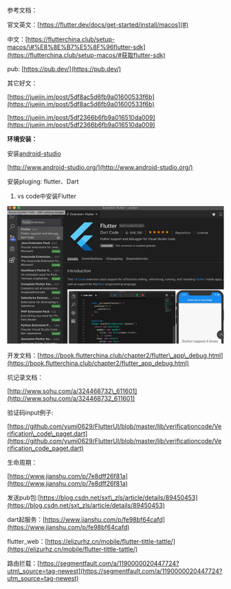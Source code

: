 参考文档：

官文英文：[https://flutter.dev/docs/get-started/install/macos](#)

中文：[https://flutterchina.club/setup-macos/\#%E8%8E%B7%E5%8F%96flutter-sdk](https://flutterchina.club/setup-macos/#获取flutter-sdk)

pub: [https://pub.dev/](https://pub.dev/)

其它好文：

[https://juejin.im/post/5df8ac5d6fb9a01600533f6b](https://juejin.im/post/5df8ac5d6fb9a01600533f6b)

[https://juejin.im/post/5df2366b6fb9a016510da009](https://juejin.im/post/5df2366b6fb9a016510da009)

**环境安装：**

安装[android-studio](http://www.android-studio.org/)

[http://www.android-studio.org/](http://www.android-studio.org/)

安装pluging: flutter、Dart

1. vs code中安装Flutter 

![](/assets/ddddsdd.png)

开发文档：[https://book.flutterchina.club/chapter2/flutter\_app\_debug.html](https://book.flutterchina.club/chapter2/flutter_app_debug.html)

坑记录文档：

[http://www.sohu.com/a/324468732\_611601](http://www.sohu.com/a/324468732_611601)

验证码input例子:

[https://github.com/yumi0629/FlutterUI/blob/master/lib/verificationcode/Verification\_code\_paget.dart](https://github.com/yumi0629/FlutterUI/blob/master/lib/verificationcode/Verification_code_paget.dart)

生命周期：

[https://www.jianshu.com/p/7e8dff26f81a](https://www.jianshu.com/p/7e8dff26f81a)

发送pub包:[https://blog.csdn.net/sxt\_zls/article/details/89450453](https://blog.csdn.net/sxt_zls/article/details/89450453)

dart起服务：[https://www.jianshu.com/p/fe98bf64cafd](https://www.jianshu.com/p/fe98bf64cafd)

flutter\_web：[https://elizurhz.cn/mobile/flutter-tittle-tattle/](https://elizurhz.cn/mobile/flutter-tittle-tattle/)

路由拦载：[https://segmentfault.com/a/1190000020447724?utm\_source=tag-newest](https://segmentfault.com/a/1190000020447724?utm_source=tag-newest)

